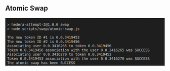 
## Atomic Swap

![swap output](https://github.com/johnjayasingh/hedera-mock/blob/master/scripts/swap/swap.png?raw=true)

